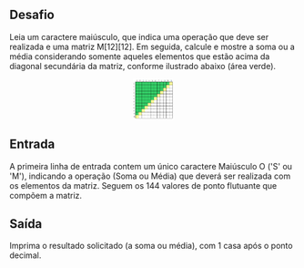 ## Desafio

Leia um caractere maiúsculo, que indica uma operação que deve ser realizada e uma matriz M[12][12]. Em seguida, calcule e mostre a soma ou a média considerando somente aqueles elementos que estão acima da diagonal secundária da matriz, conforme ilustrado abaixo (área verde).

<p align="center">
    <img src="./assets/acima-diagonal-secundaria.png" alt="ruby" tittle="Diagonal" width="70" height="70">
</p>

## Entrada

A primeira linha de entrada contem um único caractere Maiúsculo O ('S' ou 'M'), indicando a operação (Soma ou Média) que deverá ser realizada com os elementos da matriz. Seguem os 144 valores de ponto flutuante que compõem a matriz.

## Saída

Imprima o resultado solicitado (a soma ou média), com 1 casa após o ponto decimal.



